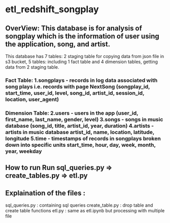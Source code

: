 # etl_redshift_songplay

## OverView: This database is for analysis of songplay which is the information of user using the application, song, and artist.
This database has 7 tables: 2 staging table for copying data from json file in s3 bucket, 5 tables: including 1 fact table and 4 dimension tables, getting data from 2 staging table.
### Fact Table: 1.songplays - records in log data associated with song plays i.e. records with page NextSong (songplay_id, start_time, user_id, level, song_id, artist_id, session_id, location, user_agent)

### Dimension Table: 2.users - users in the app (user_id, first_name, last_name, gender, level) 3.songs - songs in music database (song_id, title, artist_id, year, duration) 4.artists - artists in music database artist_id, name, location, latitude, longitude 5.time - timestamps of records in songplays broken down into specific units start_time, hour, day, week, month, year, weekday

## How to run Run sql_queries.py => create_tables.py => etl.py
## Explaination of the files :
sql_queries.py : containing sql queries
create_table.py : drop table and create table functions
etl.py : same as etl.ipynb but processing with multiple file
